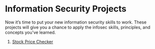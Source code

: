 # Information Security Projects

Now it’s time to put your new information security skills to work. These projects will give you a chance to apply the infosec skills, principles, and concepts you've learned.

1. [Stock Price Checker](https://github.com/HOuadhour/Stock-Price-Checker)
